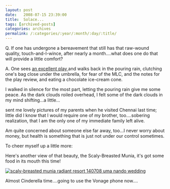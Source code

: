 ```yaml
---
layout: post
date:	2008-07-15 23:39:00
title:  Solace...
tags: [archived-posts]
categories: archives
permalink: /:categories/:year/:month/:day/:title/
---
```

Q. If one has undergone a bereavement that still has that raw-wound quality, touch-and-I-wince, after nearly a month....what does one do that will provide a little comfort?

A. One sees <a href="http://bangalore.metblogs.com/2008/07/15/the-final-rehearsalexcellent/"> an excellent play  </a> and walks back in the pouring rain, clutching one's bag close under the umbrella, for fear of the MLC, and the notes for the play review, and eating a chocolate ice-cream cone. 

I walked in silence for the most part, letting the pouring rain give me some peace. As the dark clouds roiled overhead, I felt some of the dark clouds in my mind shifting...a little...

<LJ user="amoghavarsha"> sent me lovely pictures of my parents when he visited Chennai last time; little did I know that I would require one of my brother, too....sobering realization, that I am the only one of my immediate family left alive.

Am quite concerned about someone else far away, too...I never worry about money, but health is something that is just not under our control sometimes.


To cheer myself up a little more:


Here's another view of that beauty, the Scaly-Breasted Munia, it's got some food in its mouth this time!


<a href="http://s297.photobucket.com/albums/mm205/depontis/?action=view&current=IMG_4265.jpg" target="_blank"><img src="http://i297.photobucket.com/albums/mm205/depontis/IMG_4265.jpg" border="0" alt="scaly-breasted munia radiant resort 140708 uma nando wedding"></a>

Almost Cinderella time....going to use the Vonage phone now....
